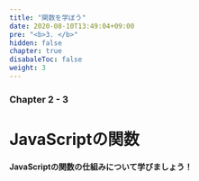 ```yaml
---
title: "関数を学ぼう"
date: 2020-08-10T13:49:04+09:00
pre: "<b>3. </b>"
hidden: false
chapter: true
disabaleToc: false
weight: 3
---
```


### Chapter 2 - 3

# JavaScriptの関数

#### JavaScriptの関数の仕組みについて学びましょう！
